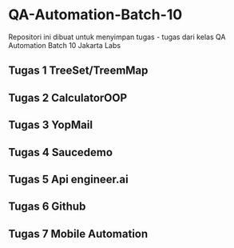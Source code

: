 # QA-Automation-Batch-10
Repositori ini dibuat untuk menyimpan tugas - tugas dari kelas QA Automation Batch 10 Jakarta Labs

## Tugas 1 TreeSet/TreemMap

## Tugas 2 CalculatorOOP

## Tugas 3 YopMail

## Tugas 4 Saucedemo

## Tugas 5 Api engineer.ai

## Tugas 6 Github

## Tugas 7 Mobile Automation

